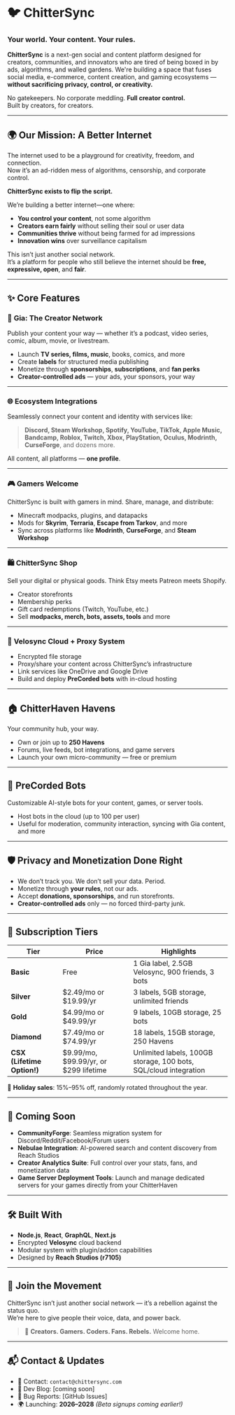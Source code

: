 # 🐦 ChitterSync

### Your world. Your content. Your rules.

**ChitterSync** is a next-gen social and content platform designed for creators, communities, and innovators who are tired of being boxed in by ads, algorithms, and walled gardens. We're building a space that fuses social media, e-commerce, content creation, and gaming ecosystems — **without sacrificing privacy, control, or creativity.**

No gatekeepers. No corporate meddling. **Full creator control.**  
Built by creators, for creators.

---

## 🌍 Our Mission: A Better Internet

The internet used to be a playground for creativity, freedom, and connection.  
Now it’s an ad-ridden mess of algorithms, censorship, and corporate control.

**ChitterSync exists to flip the script.**

We’re building a better internet—one where:

- **You control your content**, not some algorithm
- **Creators earn fairly** without selling their soul or user data
- **Communities thrive** without being farmed for ad impressions
- **Innovation wins** over surveillance capitalism

This isn’t just another social network.  
It’s a platform for people who still believe the internet should be **free, expressive, open**, and **fair**.

---

## ✨ Core Features

### 🎤 **Gia: The Creator Network**
Publish your content your way — whether it’s a podcast, video series, comic, album, movie, or livestream.

- Launch **TV series, films, music**, books, comics, and more  
- Create **labels** for structured media publishing  
- Monetize through **sponsorships**, **subscriptions**, and **fan perks**  
- **Creator-controlled ads** — your ads, your sponsors, your way  

---

### 🌐 **Ecosystem Integrations**
Seamlessly connect your content and identity with services like:

> **Discord, Steam Workshop, Spotify, YouTube, TikTok, Apple Music, Bandcamp, Roblox, Twitch, Xbox, PlayStation, Oculus, Modrinth, CurseForge**, and dozens more.

All content, all platforms — **one profile**.

---

### 🎮 **Gamers Welcome**
ChitterSync is built with gamers in mind. Share, manage, and distribute:

- Minecraft modpacks, plugins, and datapacks  
- Mods for **Skyrim**, **Terraria**, **Escape from Tarkov**, and more  
- Sync across platforms like **Modrinth**, **CurseForge**, and **Steam Workshop**

---

### 🛍️ **ChitterSync Shop**
Sell your digital or physical goods. Think Etsy meets Patreon meets Shopify.

- Creator storefronts  
- Membership perks  
- Gift card redemptions (Twitch, YouTube, etc.)  
- Sell **modpacks, merch, bots, assets, tools** and more  

---

### 🔗 **Velosync Cloud + Proxy System**
- Encrypted file storage  
- Proxy/share your content across ChitterSync’s infrastructure  
- Link services like OneDrive and Google Drive  
- Build and deploy **PreCorded bots** with in-cloud hosting  

---

## 🏠 **ChitterHaven Havens**
Your community hub, your way.

- Own or join up to **250 Havens**  
- Forums, live feeds, bot integrations, and game servers  
- Launch your own micro-community — free or premium  

---

## 🤖 **PreCorded Bots**
Customizable AI-style bots for your content, games, or server tools.

- Host bots in the cloud (up to 100 per user)  
- Useful for moderation, community interaction, syncing with Gia content, and more  

---

## 🛡️ **Privacy and Monetization Done Right**

- We don’t track you. We don’t sell your data. Period.  
- Monetize through **your rules**, not our ads.  
- Accept **donations, sponsorships**, and run storefronts.  
- **Creator-controlled ads** only — no forced third-party junk.  

---

## 💎 Subscription Tiers

| Tier | Price | Highlights |
|------|-------|------------|
| **Basic** | Free | 1 Gia label, 2.5GB Velosync, 900 friends, 3 bots |
| **Silver** | $2.49/mo or $19.99/yr | 3 labels, 5GB storage, unlimited friends |
| **Gold** | $4.99/mo or $49.99/yr | 9 labels, 10GB storage, 25 bots |
| **Diamond** | $7.49/mo or $74.99/yr | 18 labels, 15GB storage, 250 Havens |
| **CSX (Lifetime Option!)** | $9.99/mo, $99.99/yr, or $299 lifetime | Unlimited labels, 100GB storage, 100 bots, SQL/cloud integration |

🎉 **Holiday sales**: 15%–95% off, randomly rotated throughout the year.

---

## 🔮 Coming Soon

- **CommunityForge**: Seamless migration system for Discord/Reddit/Facebook/Forum users  
- **Nebulae Integration**: AI-powered search and content discovery from Reach Studios  
- **Creator Analytics Suite**: Full control over your stats, fans, and monetization data  
- **Game Server Deployment Tools**: Launch and manage dedicated servers for your games directly from your ChitterHaven

---

## 🛠️ Built With

- **Node.js**, **React**, **GraphQL**, **Next.js**  
- Encrypted **Velosync** cloud backend  
- Modular system with plugin/addon capabilities  
- Designed by **Reach Studios (r7105)**  

---

## 🤝 Join the Movement

ChitterSync isn’t just another social network — it’s a rebellion against the status quo.  
We’re here to give people their voice, data, and power back.

> 🧠 **Creators. Gamers. Coders. Fans. Rebels.** Welcome home.

---

## 📬 Contact & Updates

- 💌 Contact: `contact@chittersync.com`  
- 🧪 Dev Blog: [coming soon]  
- 🐛 Bug Reports: [GitHub Issues]  
- 🌍 Launching: **2026–2028** *(Beta signups coming earlier!)*

